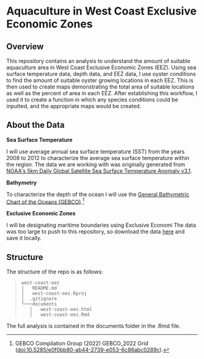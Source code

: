 # Aquaculture in West Coast Exclusive Economic Zones
## Overview

This repository contains an analysis to understand the amount of suitable aquaculture area in West Coast Exclusive Economic Zones (EEZ). Using sea surface temperature data, depth data, and EEZ data, I use oyster conditions to find the amount of suitable oyster growing locations in each EEZ. This is then used to create maps demonstrating the total area of suitable locations as well as the percent of area in each EEZ. After establishing this workflow, I used it to create a function in which any species conditions could be inputted, and the appropriate maps would be created.

## About the Data
**Sea Surface Temperature**

I will use average annual sea surface temperature (SST) from the years 2008 to 2012 to characterize the average sea surface temperature within the region. The data we are working with was originally generated from [NOAA's 5km Daily Global Satellite Sea Surface Temperature Anomaly v3.1](https://coralreefwatch.noaa.gov/product/5km/index_5km_ssta.php).

**Bathymetry**

To characterize the depth of the ocean I will use the [General Bathymetric Chart of the Oceans (GEBCO)](https://www.gebco.net/data_and_products/gridded_bathymetry_data/#area).[^3]

[^3]: GEBCO Compilation Group (2022) GEBCO_2022 Grid (<doi:10.5285/e0f0bb80-ab44-2739-e053-6c86abc0289c>).

**Exclusive Economic Zones**

I will be designating maritime boundaries using Exclusive Economi
The data was too large to push to this repository, so download the data [here](https://drive.google.com/file/d/1u-iwnPDbe6ZK7wSFVMI-PpCKaRQ3RVmg/view?usp=sharing) and save it locally. 

## Structure 
The structure of the repo is as follows:
> ```
> west-coast-eez
> │   README.md
> │   west-coast-eez.Rproj
> │  .gitignore
> └───documents
>    │   west-coast-eez.html
>    │   west-coast-eez.Rmd
> ```
The full analysis is contained in the documents folder in the .Rmd file.
